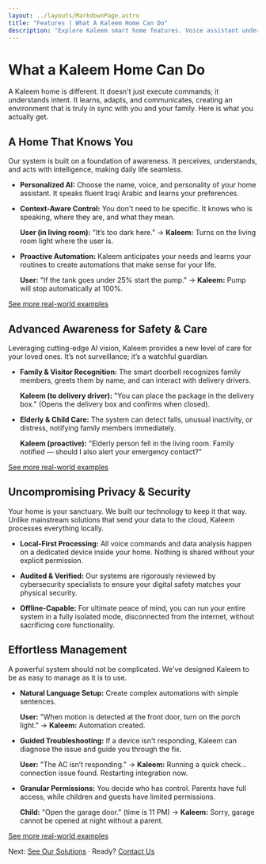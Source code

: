```yaml
---
layout: ../layouts/MarkdownPage.astro
title: "Features | What A Kaleem Home Can Do"
description: "Explore Kaleem smart home features. Voice assistant understands Iraqi Arabic, local-first privacy. Discover how our technology adapts to you."
---
```


# What a Kaleem Home Can Do

A Kaleem home is different. It doesn't just execute commands; it understands intent. It learns, adapts, and communicates, creating an environment that is truly in sync with you and your family. Here is what you actually get.

## A Home That Knows You

Our system is built on a foundation of awareness. It perceives, understands, and acts with intelligence, making daily life seamless.

- **Personalized AI:** Choose the name, voice, and personality of your home assistant. It speaks fluent Iraqi Arabic and learns your preferences.

- **Context-Aware Control:** You don't need to be specific. It knows who is speaking, where they are, and what they mean.

  **User (in living room):** "It’s too dark here." → **Kaleem:** Turns on the living room light where the user is.

- **Proactive Automation:** Kaleem anticipates your needs and learns your routines to create automations that make sense for your life.

  **User:** "If the tank goes under 25% start the pump." → **Kaleem:** Pump will stop automatically at 100%.


[See more real-world examples](/examples#home-that-knows-you)
## Advanced Awareness for Safety & Care

Leveraging cutting-edge AI vision, Kaleem provides a new level of care for your loved ones. It’s not surveillance; it’s a watchful guardian.

- **Family & Visitor Recognition:** The smart doorbell recognizes family members, greets them by name, and can interact with delivery drivers.

  **Kaleem (to delivery driver):** "You can place the package in the delivery box." (Opens the delivery box and confirms when closed).

- **Elderly & Child Care:** The system can detect falls, unusual inactivity, or distress, notifying family members immediately.

  **Kaleem (proactive):** "Elderly person fell in the living room. Family notified — should I also alert your emergency contact?"


[See more real-world examples](/examples#safety-and-care)
## Uncompromising Privacy & Security

Your home is your sanctuary. We built our technology to keep it that way. Unlike mainstream solutions that send your data to the cloud, Kaleem processes everything locally.

- **Local-First Processing:** All voice commands and data analysis happen on a dedicated device inside your home. Nothing is shared without your explicit permission.

- **Audited & Verified:** Our systems are rigorously reviewed by cybersecurity specialists to ensure your digital safety matches your physical security.

- **Offline-Capable:** For ultimate peace of mind, you can run your entire system in a fully isolated mode, disconnected from the internet, without sacrificing core functionality.
## Effortless Management

A powerful system should not be complicated. We've designed Kaleem to be as easy to manage as it is to use.

- **Natural Language Setup:** Create complex automations with simple sentences.

  **User:** "When motion is detected at the front door, turn on the porch light." → **Kaleem:** Automation created.

- **Guided Troubleshooting:** If a device isn't responding, Kaleem can diagnose the issue and guide you through the fix.

  **User:** "The AC isn’t responding." → **Kaleem:** Running a quick check… connection issue found. Restarting integration now.

- **Granular Permissions:** You decide who has control. Parents have full access, while children and guests have limited permissions.

  **Child:** "Open the garage door." (time is 11 PM) → **Kaleem:** Sorry, garage cannot be opened at night without a parent.


[See more real-world examples](/examples#effortless-management)

Next: [See Our Solutions](/solutions) · Ready? [Contact Us](/contact)